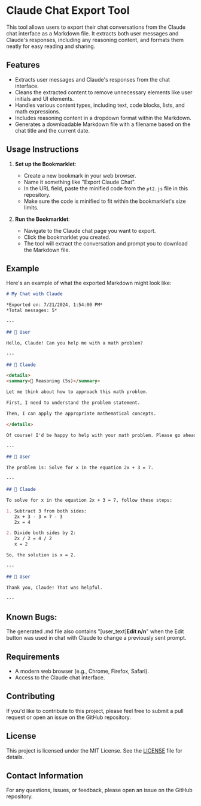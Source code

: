 # Claude Chat Export Tool

This tool allows users to export their chat conversations from the Claude chat interface as a Markdown file. It extracts both user messages and Claude's responses, including any reasoning content, and formats them neatly for easy reading and sharing.

## Features

- Extracts user messages and Claude's responses from the chat interface.
- Cleans the extracted content to remove unnecessary elements like user initials and UI elements.
- Handles various content types, including text, code blocks, lists, and math expressions.
- Includes reasoning content in a dropdown format within the Markdown.
- Generates a downloadable Markdown file with a filename based on the chat title and the current date.

## Usage Instructions

1. **Set up the Bookmarklet**:
   - Create a new bookmark in your web browser.
   - Name it something like "Export Claude Chat".
   - In the URL field, paste the minified code from the `pt2.js` file in this repository.
   - Make sure the code is minified to fit within the bookmarklet's size limits.

2. **Run the Bookmarklet**:
   - Navigate to the Claude chat page you want to export.
   - Click the bookmarklet you created.
   - The tool will extract the conversation and prompt you to download the Markdown file.

## Example

Here's an example of what the exported Markdown might look like:

```markdown
# My Chat with Claude

*Exported on: 7/21/2024, 1:54:00 PM*
*Total messages: 5*

---

## 👤 User

Hello, Claude! Can you help me with a math problem?

---

## 🤖 Claude

<details>
<summary>🧠 Reasoning (5s)</summary>

Let me think about how to approach this math problem.

First, I need to understand the problem statement.

Then, I can apply the appropriate mathematical concepts.

</details>

Of course! I'd be happy to help with your math problem. Please go ahead and share the problem details.

---

## 👤 User

The problem is: Solve for x in the equation 2x + 3 = 7.

---

## 🤖 Claude

To solve for x in the equation 2x + 3 = 7, follow these steps:

1. Subtract 3 from both sides:
   2x + 3 - 3 = 7 - 3
   2x = 4

2. Divide both sides by 2:
   2x / 2 = 4 / 2
   x = 2

So, the solution is x = 2.

---

## 👤 User

Thank you, Claude! That was helpful.

---

```

## Known Bugs:
The generated .md file also contains "[user_text]**Edit n/n**" when the Edit button was used in chat with Claude to change a previously sent prompt.

## Requirements

- A modern web browser (e.g., Chrome, Firefox, Safari).
- Access to the Claude chat interface.

## Contributing

If you'd like to contribute to this project, please feel free to submit a pull request or open an issue on the GitHub repository.

## License

This project is licensed under the MIT License. See the [LICENSE](LICENSE) file for details.

## Contact Information

For any questions, issues, or feedback, please open an issue on the GitHub repository.
